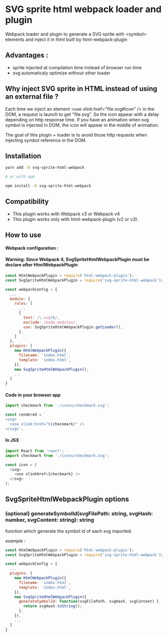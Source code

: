 # SVG sprite html webpack loader and plugin
Webpack loader and plugin to generate a SVG sprite with \<symbol> elements and inject it in html built by html-webpack-plugin

## Advantages :
- sprite injected at compilation time instead of browser run time
- svg automaticaly optimize without other loader

## Why inject SVG sprite in HTML instead of using an external file ?
Each time we inject an element \<use xlink:href="file.svg#icon" /> in the DOM, a request is launch to get "file.svg". So the icon appear with a delay depending on http response time. If you have an animation when svg symbol is injected in DOM, the icon will appear in the middle of animation.

The goal of this plugin + loader is to avoid those http requests when injecting symbol reference in the DOM.

## Installation
```bash
yarn add -D svg-sprite-html-webpack

# or with npm

npm install -D svg-sprite-html-webpack
```

## Compatibility
- This plugin works with Webpack v3 or Webpack v4
- This plugin works only with html-webpack-plugin (v2 or v3).

## How to use

#### Webpack configuration :
#### Warning: Since Webpack 4, SvgSpriteHtmlWebpackPlugin must be declare after HtmlWebpackPlugin
```javascript
const HtmlWebpackPlugin = require('html-webpack-plugin');
const SvgSpriteHtmlWebpackPlugin = require('svg-sprite-html-webpack');

const webpackConfig = {
  ...
  module: {
    rules: [
      ...
      {
        test: /\.svg?$/,
        exclude: /node_modules/,
        use: SvgSpriteHtmlWebpackPlugin.getLoader(),
      },
    ]
  },
  plugins: [
    new HtmlWebpackPlugin({
      filename: 'index.html',
      template: 'index.html',
    }),
    new SvgSpriteHtmlWebpackPlugin(),
    ...
  ]
}
```

#### Code in your browser app
```javascript
import checkmark from './icons/checkmark.svg';

const rendered = `
<svg>
  <use xlink:href="${checkmark}" />
</svg>`;
```

#### In JSX
```javascript
import React from 'react';
import checkmark from './icons/checkmark.svg';

const icon = (
  <svg>
    <use xlinkHref={checkmark} />
  </svg>
);
```

## SvgSpriteHtmlWebpackPlugin options

### (optional) generateSymbolId(svgFilePath: string, svgHash: number, svgContent: string): string
function which generate the symbol id of each svg imported.

example :
```javascript
const HtmlWebpackPlugin = require('html-webpack-plugin');
const SvgSpriteHtmlWebpackPlugin = require('svg-sprite-html-webpack');

const webpackConfig = {
  ...
  plugins: [
    new HtmlWebpackPlugin({
      filename: 'index.html',
      template: 'index.html',
    }),
    new SvgSpriteHtmlWebpackPlugin({
      generateSymbolId: function(svgFilePath, svgHash, svgContent) {
        return svgHash.toString();
      },
    }),
    ...
  ]
}
```
